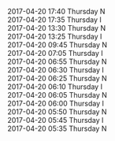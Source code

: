 2017-04-20 17:40 Thursday  N  
2017-04-20 17:35 Thursday  I  
2017-04-20 13:30 Thursday  N  
2017-04-20 13:25 Thursday  I  
2017-04-20 09:45 Thursday  N  
2017-04-20 07:05 Thursday  I  
2017-04-20 06:55 Thursday  N  
2017-04-20 06:30 Thursday  I  
2017-04-20 06:25 Thursday  N  
2017-04-20 06:10 Thursday  I  
2017-04-20 06:05 Thursday  N  
2017-04-20 06:00 Thursday  I  
2017-04-20 05:50 Thursday  N  
2017-04-20 05:45 Thursday  I  
2017-04-20 05:35 Thursday  N  
